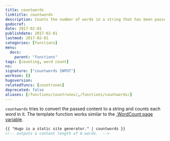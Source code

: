 ```yaml
---
title: countwords
linktitle: countwords
description: Counts the number of words in a string that has been passed to it.
godocref:
date: 2017-02-01
publishdate: 2017-02-01
lastmod: 2017-02-01
categories: [functions]
menu:
  docs:
    parent: "functions"
tags: [counting, word count]
ns:
signature: ["countwords INPUT"]
workson: []
hugoversion:
relatedfuncs: [countrunes]
deprecated: false
aliases: [/functions/countrunes/,/functions/countwords/]
---
```


`countwords` tries to convert the passed content to a string and counts each word in it. The template function works similar to the [.WordCount page variable][pagevars].

```html
{{ "Hugo is a static site generator." | countwords }}
<!-- outputs a content length of 6 words.  -->
```


[pagevars]: /variables/page/
